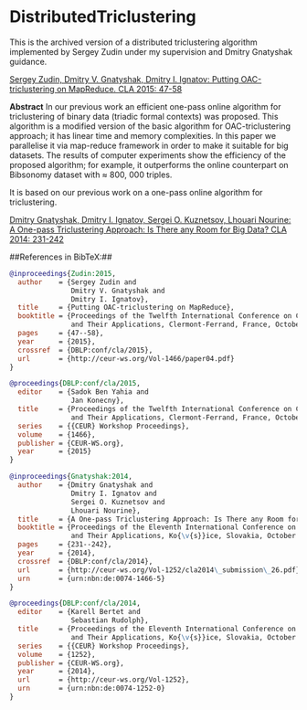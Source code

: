 # DistributedTriclustering


This is the archived version of a distributed triclustering algorithm implemented by Sergey Zudin under my supervision and Dmitry Gnatyshak guidance.

[Sergey Zudin, Dmitry V. Gnatyshak, Dmitry I. Ignatov: Putting OAC-triclustering on MapReduce. CLA 2015: 47-58](http://ceur-ws.org/Vol-1466/paper04.pdf)

**Abstract**
In our previous work an efficient one-pass online algorithm for triclustering of binary data (triadic formal contexts) was proposed. This algorithm is a modified version of the basic algorithm for OAC-triclustering approach; it has linear time and memory complexities. In this paper we parallelise it via map-reduce framework in order to make it suitable for big datasets. The results of computer experiments show the efficiency of the proposed algorithm; for example, it outperforms the online counterpart on Bibsonomy dataset with ≈ 800, 000 triples.


It is based on our previous work on a one-pass online algorithm for triclustering.

[Dmitry Gnatyshak, Dmitry I. Ignatov, Sergei O. Kuznetsov, Lhouari Nourine: A One-pass Triclustering Approach: Is There any Room for Big Data? CLA 2014: 231-242](http://ceur-ws.org/Vol-1252/cla2014_submission_26.pdf)


##References in BibTeX:##

```bibtex
@inproceedings{Zudin:2015,
  author    = {Sergey Zudin and
               Dmitry V. Gnatyshak and
               Dmitry I. Ignatov},
  title     = {Putting OAC-triclustering on MapReduce},
  booktitle = {Proceedings of the Twelfth International Conference on Concept Lattices
               and Their Applications, Clermont-Ferrand, France, October 13-16, 2015},
  pages     = {47--58},
  year      = {2015},
  crossref  = {DBLP:conf/cla/2015},
  url       = {http://ceur-ws.org/Vol-1466/paper04.pdf}
}

@proceedings{DBLP:conf/cla/2015,
  editor    = {Sadok Ben Yahia and
               Jan Konecny},
  title     = {Proceedings of the Twelfth International Conference on Concept Lattices
               and Their Applications, Clermont-Ferrand, France, October 13-16, 2015},
  series    = {{CEUR} Workshop Proceedings},
  volume    = {1466},
  publisher = {CEUR-WS.org},
  year      = {2015}
}
```

```bibtex
@inproceedings{Gnatyshak:2014,
  author    = {Dmitry Gnatyshak and
               Dmitry I. Ignatov and
               Sergei O. Kuznetsov and
               Lhouari Nourine},
  title     = {A One-pass Triclustering Approach: Is There any Room for Big Data?},
  booktitle = {Proceedings of the Eleventh International Conference on Concept Lattices
               and Their Applications, Ko{\v{s}}ice, Slovakia, October 7-10, 2014},
  pages     = {231--242},
  year      = {2014},
  crossref  = {DBLP:conf/cla/2014},
  url       = {http://ceur-ws.org/Vol-1252/cla2014\_submission\_26.pdf},
  urn       = {urn:nbn:de:0074-1466-5}
}

@proceedings{DBLP:conf/cla/2014,
  editor    = {Karell Bertet and
               Sebastian Rudolph},
  title     = {Proceedings of the Eleventh International Conference on Concept Lattices
               and Their Applications, Ko{\v{s}}ice, Slovakia, October 7-10, 2014},
  series    = {{CEUR} Workshop Proceedings},
  volume    = {1252},
  publisher = {CEUR-WS.org},
  year      = {2014},
  url       = {http://ceur-ws.org/Vol-1252},
  urn       = {urn:nbn:de:0074-1252-0}
}
```



